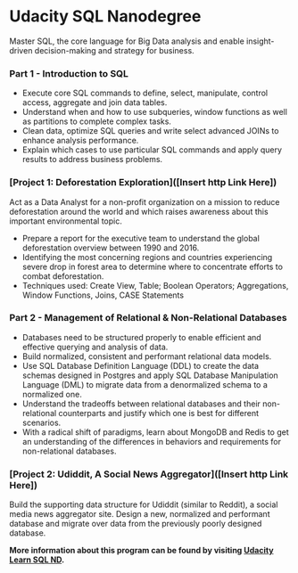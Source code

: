 # Udacity SQL Nanodegree 
Master SQL, the core language for Big Data analysis and enable insight-driven decision-making and strategy for business.

### Part 1 - Introduction to SQL

* Execute core SQL commands to define, select, manipulate, control access, aggregate and join data tables. 
* Understand when and how to use subqueries, window functions as well as partitions to complete complex tasks. 
* Clean data, optimize SQL queries and write select advanced JOINs to enhance analysis performance. 
* Explain which cases to use particular SQL commands and apply query results to address business problems.

### [Project 1: Deforestation Exploration]([Insert http Link Here])

Act as a Data Analyst for a non-profit organization on a mission to reduce deforestation around the world and which raises awareness about this important environmental topic.
* Prepare a report for the executive team to understand the global deforestation overview between 1990 and 2016. 
* Identifying the most concerning regions and countries experiencing severe drop in forest area to determine where to concentrate efforts to combat deforestation.
* Techniques used: Create View, Table; Boolean Operators; Aggregations, Window Functions, Joins, CASE Statements


### Part 2 - Management of Relational & Non-Relational Databases

* Databases need to be structured properly to enable efficient and effective querying and analysis of data. 
* Build normalized, consistent and performant relational data models. 
* Use SQL Database Definition Language (DDL) to create the data schemas designed in Postgres and apply SQL Database Manipulation Language (DML) to migrate data from a denormalized schema to a normalized one. 
* Understand the tradeoffs between relational databases and their non-relational counterparts and justify which one is best for different scenarios. 
* With a radical shift of paradigms, learn about MongoDB and Redis to get an understanding of the differences in behaviors and requirements for non-relational databases.


### [Project 2: Udiddit, A Social News Aggregator]([Insert http Link Here])

Build the supporting data structure for Udiddit (similar to Reddit), a social media news aggregator site. Design a new, normalized and performant database and migrate over data from the previously poorly designed database.

**More information about this program can be found by visiting [Udacity Learn SQL ND](https://www.udacity.com/course/learn-sql--nd072).**
